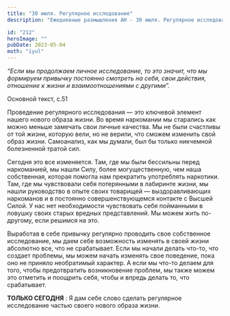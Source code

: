 ```yaml
---
title: "30 июля. Регулярное исследование"
description: "Ежедневные размышления АН - 30 июля. Регулярное исследование"

id: "212"
heroImage: ""
pubDate: 2023-05-04
moth: "iyul"
---
```


_“Если мы продолжаем личное исследование, то это значит, что мы формируем
привычку постоянно смотреть на себя, свои действия, отношение к жизни и
взаимоотношениями с другими”._

Основной текст, с.51

Проведение регулярного исследования — это ключевой элемент нашего нового
образа жизни. Во время наркомании мы старались как можно меньше замечать свои
личные качества. Мы не были счастливы от той жизни, которую вели, но не
верили, что сможем изменить свой образ жизни. Самоанализ, как мы думали, был
бы только никчемной болезненной тратой сил.

Сегодня это все изменяется. Там, где мы были бессильны перед наркоманией, мы
нашли Силу, более могущественную, чем наша собственная, которая помогла нам
прекратить употреблять наркотики. Там, где мы чувствовали себя потерянными в
лабиринте жизни, мы нашли руководство в опыте своих товарищей —
выздоравливающих наркоманов и в постоянно совершенствующемся контакте с Высшей
Силой. У нас нет необходимости чувствовать себя пойманными в ловушку своих
старых вредных представлений. Мы можем жить по-другому, если решимся на это.

Выработав в себе привычку регулярно проводить свое собственное исследование,
мы даем себе возможность изменять в своей жизни абсолютно все, что не
срабатывает. Если мы начали делать что-то, что создает проблемы, мы можем
начать изменять свое поведение, пока оно не приняло необратимый характер. А
если мы что-то делаем для того, чтобы предотвратить возникновение проблем, мы
также можем это отметить и поощрить себя, чтобы и впредь делать то, что
срабатывает.

**ТОЛЬКО СЕГОДНЯ** : Я дам себе слово сделать регулярное исследование частью
своего нового образа жизни.
